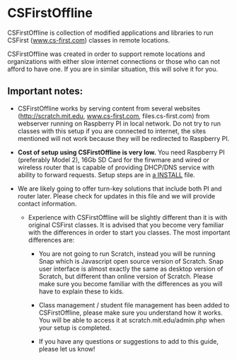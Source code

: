 # CSFirstOffline
CSFirstOffline is collection of modified applications and libraries to run CSFirst (www.cs-first.com) classes in remote locations.

CSFirstOffline was created in order to support remote locations and organizations with either slow internet connections or 
those who can not afford to have one. If you are in similar situation, this will solve it for you.

## **Important notes:**
* CSFirstOffline works by serving content from several websites (http://scratch.mit.edu, www.cs-first.com, files.cs-first.com) from  webserver running on Raspberry PI in local network. Do not try to run classes with this setup if you are connected to internet, the sites mentioned will not work because they will be redirected to Raspberry PI.

* **Cost of setup using CSFirstOffline is very low.** You need Raspberry PI (preferably Model 2), 16Gb SD Card for the firwmare and  wired or wireless router that is capable of providing DHCP/DNS service with ability to forward requests. Setup steps are in [a INSTALL](INSTALL) file.

* We are likely going to offer turn-key solutions that include both PI and router later. Please check for updates in this file and we will provide contact information.

  * Experience with CSFirstOffline will be slightly different than it is with original CSFirst classes.
    It is advised that you become very familiar with the differences in order to start you classes.
    The most important differences are:
      * You are not going to run Scratch, instead you will be running Snap which is Javascript open source version of Scratch.
        Snap user interface is almost exactly the same as desktop version of Scratch, but different than online version of Scratch.
        Please make sure you become familiar with the differences as you will have to explain these to kids.

      * Class management / student file management has been added to CSFirstOffline, please make sure
        you understand how it works. You will be able to access it at scratch.mit.edu/admin.php when your setup is completed.

      * If you have any questions or suggestions to add to this guide, please let us know!
